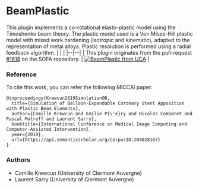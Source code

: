 # BeamPlastic

This plugin implements a co-rotational elasto-plastic model using the Timoshenko beam theory. The plastic model used is a Von Mises-Hill plastic model with mixed work hardening (isotropic and kinematic), adapted to the representation of metal alloys. Plastic resolution is performed using a radial feedback algorithm.
| | |
|--|--|
| This plugin originates from the pull-request [#1618](https://github.com/sofa-framework/sofa/pull/1618) on the SOFA repository. | [![BeamPlastic from UCA](https://www.sofa-framework.org/wp-content/uploads/2018/07/UCA-Logo2-150x150.png)](https://www.uca.fr/en) |



### Reference
To cite this work, you can refer the following MICCAI paper: 


```
@inproceedings{Krewcun2019SimulationOB,
  title={Simulation of Balloon-Expandable Coronary Stent Apposition with Plastic Beam Elements},
  author={Camille Krewcun and Emilie P{\'e}ry and Nicolas Combaret and Pascal Motreff and Laurent Sarry},
  booktitle={International Conference on Medical Image Computing and Computer-Assisted Intervention},
  year={2019},
  url={https://api.semanticscholar.org/CorpusID:204028167}
}
```

### Authors
- Camille Krewcun (University of Clermont Auvergne)
- Laurent Sarry (University of Clermont Auvergne)
